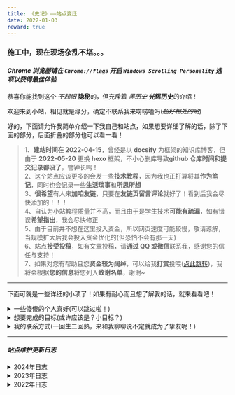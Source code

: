 ```yaml
---
title: 《史记》——站点变迁
date: 2022-01-03
reward: true
---
```


### 施工中，现在现场杂乱不堪。。。

#### _**Chrome 浏览器请在 `Chrome://flags` 开启 `Windows Scrolling Personality` 选项以获得最佳体验**_

恭喜你能找到这个 ~~_不起眼_~~ **隐秘**的，但充斥着 ~~_黑历史_~~ **光辉历史**的介绍！

欢迎来到小站，相见就是缘分，确定不联系我来唠唠嗑吗(~~_超好相处的哟_~~)

好的，下面请允许我简单介绍一下我自己和站点，如果想要详细了解的话，除了下面的部分，后面折叠的部分也可以看一看！

<div class="success">

> 1、**建站时间在 2022-04-15**，曾经是以 **docsify** 为框架的知识库博客，但由于 **2022-05-20** 更换 **hexo** 框架，不小心删库导致**github 仓库时间和提交记录都没了**，警钟长鸣！  
> 2、这个站点应该更多的会发一些**技术教程**，因为我也正打算将其**作为笔记**，同时也会记录一些**生活琐事**和**所思所想**  
> 3、**很希望**有人来**加咱友链**，只要在**友链页留言评论**就好了！看到后我会尽快添加的！！！  
> 4、自认为小站教程质量并不高，而且由于是学生技术**可能有疏漏**，如有错误**希望指出**，我会尽快修正  
> 5、由于目前并不想在这里投入资金，所以网页速度可能较慢，敬请谅解，当规模扩大后我会投入资金优化的(但恐怕不会有那一天)  
> 6、站点**接受投稿**，如有文章投稿，请**通过 QQ 或微信**联系我，感谢您的信任与支持！  
> 7、如果对您有帮助且您**资金较为阔绰**，可以给我**打赏**投喂([点此跳转](../donate))，我将会根据**您的信息**将您列入**致谢名单**，谢谢~

</div>

---

下面可就是一些详细的小项了！如果有耐心而且想了解我的话，就来看看吧！

<details><summary>一些傻傻的个人喜好(可以跳过啦！)</summary>

<p>

<div class="warning">

> **爱好**：[ACGN](https://baike.baidu.com/item/ACGN)、科幻、开源、一切与计算机相关的有趣的东西、摸鱼、摄影  
> **喜欢**：纸片人、各种代码(贴不到纸片人，和代码贴贴!!)、忧郁小文案、哲学、好吃的  
> **讨厌**：肥肉、人多拥挤的地方、大热天  
> **运动**：好像没啥擅长的，羽毛球??跳绳??(因为本死宅也不会啥别的运动了吧……)  
> **目标**：算法工程师 || 独立开源项目 || 科研人员  
> **梦想**：考/保研、算法工程师/音视频开发、进大厂/搞科研 || 冰岛 Trip  
> **音乐**：听的很杂，喜欢的都会收藏!!偏爱电音(因为编曲学做过)、日系(感觉更喜欢听)、Vsinger(别问，问就是又是日系又是纸片人的，赛高！)

</div>

</p>

</details>

<details><summary>想要完成的目标(或许应该是？小目标？)</summary>

<p>

<div class="danger">

> ---技术大纲规划---
>
> - [x] 搭建一个属于自己的个人博客(写这条的时候已经完成啦，~~凑数的~~)
> - [x] 熟练 github 与 git 的使用，发掘喜欢的项目和仓库并学习
> - [ ] 做出自己的开源项目并维护
> - [ ] 浅要学习几门编程语言
> - [ ] 浅要了解一些前端知识
> - [ ] 顺利深入学习 C++，走 C++方向
> - [x] 了解 GCC 编译器、Clang 编译器和 Cmake 构建项目
> - [ ] 学习 C++ Qt
> - [ ] 学习 Golang
> - [ ] 学习嵌入式
> - [ ] 学习数据库语言，如 MySQL
> - [x] Get 一台便宜可靠的服务器
> - [ ] 学习 Linux 命令
> - [ ] 配置自己的 ArchLinux
>
> ---书籍学习规划---
>
> - [x] 《C Primer Plus》
> - [ ] 《C 与指针》
> - [ ] 《C 专家编程》
> - [ ] 《C++ Primer》
> - [ ] 《Effective C++》
> - [ ] 《STL 源码剖析》
> - [ ] 《深入浅出程序设计竞赛-基础篇》
> - [ ] 《深入浅出程序设计竞赛-进阶篇》
> - [ ] 《数据结构与算法分析-C 语言描述》
> - [ ] 《鸟哥的 Linux 私房菜》
> - [ ] 《Qt 6 开发指南》
> - [ ] 《OpenGL 超级宝典》(蓝宝书)
> - [ ] 《OpenGL 编程指南》(红宝书)
> - [ ] 《算法设计与分析基础》
> - [ ] 《数据库系统概念》
> - [ ] 《操作系统导论》
> - [ ] 《计算机组成与设计硬件/软件接口》
> - [ ] 《计算机网络：自顶向下方法》
> - [ ] 《深入理解计算机系统》
> - [ ] 《Linux 高性能服务器编程》
> - [ ] 《MySQL 必知必会》
> - [ ] 《高性能 MySQL》
> - [ ] 《Redis 设计与实现》
> - [ ] 《大话设计模式》
>
> ---长期目标规划---
>
> - [x] 洛谷/AtCoder/CodeForce 刷题 200+
> - [x] 洛谷/AtCoder/CodeForce 刷题 500+
> - [ ] 洛谷/AtCoder/CodeForce 刷题 800+
> - [x] Rating > 1200
> - [ ] Rating > 1400
> - [ ] Rating > 1600
> - [ ] CSP-S 竞赛拿到省奖(~~白日做梦~~)
> - [x] 高中拿到 NCRE 三级证书
> - [ ] 高中拿到 NCRE 四级证书
> - [ ] 软考中/高级证书(~~看能力考~~)
> - [x] CCF-GESP 认证
> - [ ] CCF-CSP 认证
> - [ ] PAT 认证-甲
> - [ ] 蓝桥杯
> - [ ] 天梯赛
> - [ ] 英语四级
> - [ ] 英语六级
> - [ ] 顺利备考，考/保研上岸(~~更加白日做梦!!但希望美梦成真!!~~)
> - [x] 希望能遇到更多的知己，能陪我一路同行什么的，怕是人生最大的财富了!!
> - [ ] 希望自己体育能好

</div>

</p>

</details>

<details><summary>我的联系方式(一回生二回熟，来和我聊聊说不定就成为了挚友呢！)</summary>

<p>

<div class="yellow">

> 虽然侧边栏有我的联系方式了，但这里也放一份吧！  
> **微信**：[lty1099501402](https://cdn.jsdelivr.net/gh/ShanMuYunQiu/Image/wechat.png)(可能会更正式一些，如果想认识认识建议加 QQ 哦)  
> **QQ**：[1099501402](https://cdn.jsdelivr.net/gh/ShanMuYunQiu/Image/QQ.jpg)(好友位极大空缺，欢迎来聊聊！如果不想 QQ，也可以 B 站私信聊聊哦!!)  
> **E-mail**：[lty15376767691@gmail.com](mailto:lty15376767691@gmail.com)(可能看的更少，一般只用来注册账号和收验证码)  
> **github**：[https://github.com/ShanMuYunQiu](https://github.com/ShanMuYunQiu)(现在可能没啥好看的，但指不定将来就有了呢(~~_诶嘿_~~))  
> **网易云音乐**：[https://music.163.com/#/user/home?id=509242587](https://music.163.com/#/user/home?id=509242587)(虽然你会看到我曾经编曲的黑历史，但强烈不建议去听!!)  
> **bilibili**：[https://space.bilibili.com/347061710](https://space.bilibili.com/347061710)(B 站账号，可能会发一些视频，但大多数并不会有什么动静。但我在线频率很高哦，不想 QQ 认识的话，B 站私信聊聊也可以!!)

</div>

</p>

</details>

---

#### **_站点维护更新日志_**

<details><summary>2024年日志</summary>

<p>

<div class="warning">

> **04-06** | 通过[自定义样式](https://yun.yunyoujun.cn/guide/config.html#%E8%87%AA%E5%AE%9A%E4%B9%89%E6%A0%B7%E5%BC%8F)更改了`Markdown`引用的竖线颜色  
> **04-04** | 新建了新的个人主页，将其链接到本站点。申请了`萌ICP`，得到`20248848`和`20245835`两个靓号  
> **04-02** | 首页一言与`Live2D`的一言和不蒜子冲突，关闭后两者。添加了更多的`Waline`表情。修改了`calendar`的宽度适配  
> **04-01** | 删除页脚`Moe Count`，启用不蒜子  
> **03-31** | 博客全部文章重构完成，使用 $\KaTeX$ 重新排版  
> **03-29** | 确定了新的文章风格，准备重构文章。洛谷副站已关停，博客文章迁移至本站  
> **03-29** | 更新`Github Calendar`，更改网站主题色，修复字体  
> **03-28** | 更改昵称，由圣奇宝枣更换为山暮云秋(暮云)  
> **03-28** | 使用短链接优化博客文章链接长度，启用 $\KaTeX$ 数学公式  
> **03-28** | 博客的域名`shengqibaozao.eu.org`被墙了，新买了`muyun.space`作为新域名投入使用  
> **01-22** | 新增了副站 [山暮云秋的题库站](https://www.luogu.com.cn/blog/ShanMuYunQiu/)，使用洛谷博客，用于整理题目并记录解析  
> **01-01** | Hello，2024

</div>

</p>

</details>

<details><summary>2023年日志</summary>

<p>

<div class="danger">

> **10-13** | 更新`Yun`版本至 1.10.11  
> **08-13** | 整理博文目录结构，分类存放  
> **08-06** | 重新分类整理了图床图片，全站图片更新链接  
> **07-21** | 重新设置了网站的部分信息(头像图、背景图、联系地址、整理图床等)，编辑了介绍页  
> **07-14** | 由于`jsd.cky.codes`常不稳定，CDN 更换为`cdn.jsdelivr.net`  
> **07-08** | 更新`npm`和`yarn`，更新`hexo`版本至`6.3.0`  
> **05-09** | 新增了说说页面，并接入`Qexo`后台。使用`qexo-daodao`美化说说页面  
> **05-08** | 将博客的友链接入`Qexo`后台  
> **03-31** | 使用`Qexo`搭建了本`Hexo`博客后台  
> **01-31** | 由于亮色模式更换后的背景图过大影响加载速度，因此更换回原先的背景  
> **01-31** | `aplayer`歌词无法双语对应，手动给歌词打轴  
> **01-30** | 由于`meting`经常出错，决定关闭`meting`并手写`aplayer`歌单，添加了歌词文件实现歌词功能  
> **01-13** | 将`Waline`和`Github Calendar`域名更换为站点域名下的二级域名  
> **01-12** | 更换背景图片  
> **01-01** | Hello，2023

</div>

</p>

</details>

<details><summary>2022年日志</summary>

<p>

<div class="info">

> **12-30** | 重新整理友链  
> **11-22** | CDN 由`cdn.jsdelivr.net`更换为`jsd.cky.codes`，图床更换为`github`+`jsdelivr`  
> **10-04** | 更新`Yun`版本至 1.10.9  
> **09-03** | 部署`Github Calendar`的自建 api 并投入使用  
> **08-21** | 更新`Yun`版本至 1.10.6  
> **08-06** | 站点被 Bing 必应搜索引擎收录  
> **08-04** | 关闭`LeanCloud Visitor`统计阅读量，莫名报错，原因未知  
> **07-26** | 更换回`cdn.jsdelivr`作为博客 CDN  
> **07-19** | 解决了`Vercel`的 CORS 跨域问题  
> **07-19** | 更新一言接口，调整节选片段的类型  
> **07-16** | 站点被 Google 谷歌搜索引擎收录  
> **07-16** | 将`sitemap`插件重新更换为官方插件，并添加主动推送插件  
> **07-12** | 成功申请欧盟`eu.org`域名，地址变更为`shengqibaozao.eu.org`  
> **07-12** | 简单更改了一下博客页面  
> **07-03** | 更改了自动生成`sitemap`的插件，使用友好地图替换官方插件  
> **07-02** | 添加`hexo-blog-encrypt`插件，实现私密密码文章  
> **07-02** | 添加`hexo-widget-tree`插件，实现树状文章菜单  
> **07-02** | 配置`Yun`引用标签颜色(success;warning;danger;info;gray;yellow)  
> **07-02** | 页脚添加`Moe Count`，并重写页脚，完成图标  
> **07-01** | 更改博客配色，更加统一协调。添加了`aplayer`播放器插件  
> **06-21** | 实现`Github Calendar`插件，显示开发记录，并使用 CSS 适配手机端  
> **06-19** | 使用`LeanCloud Visitor`代替`Waline`完成访客统计  
> **06-18** | 将博客的分类和标签重新规划  
> **06-17** | 莫名报了一堆错，最终排查原因是百度版本的`sitemap`插件，删除后修复  
> **06-17** | 将文章内图片类型的表格，使用`markdown`手动实现并替换  
> **06-16** | 创建本更新日志，此前记录根据`git`保存描述复现  
> **06-16** | 实现自动创建`Sidemap`功能  
> **06-09** | 创建`sitemap`，并提交 SEO  
> **06-08** | 使用`github action`实现持续集成功能  
> **06-08** | 由于`fastly.jsdelivr`也受到影响，CDN 更换为饿了么`npm.elemecdn.com`  
> **06-05** | 更新了版权许可  
> **06-04** | 更新了`Yun`版本，并添加了一些新功能并修复更新导致的配置项变动  
> **06-01** | 添加了`Live2D`(PC 端)  
> **05-28** | 添加了大量友链，并完善"可爱的女孩子"页面  
> **05-25** | 在`Vercel`搭建`Waline`评论后端，并将`Waline`作为博客评论系统代替`Liveri`(广告问题)  
> **05-24** | 将博客部署托管在`Vercel`平台，地址变更为`shengqibaozao.eu.org`  
> **05-24** | 由于`jsdelivr`被注入攻击，CDN 由`cdn.jsdelivr`更换为`fastly.jsdelivr`  
> **05-24** | 正式将所有`docsify`的文档转为`hexo`格式，并更改使用了部分`Yun`主题特有的文档格式  
> **05-23** | 更换了图床，由`github`+`jsdelivr`更换为`SM.MS`图床  
> **05-21** | 修复了一些由于配置问题而产生的 bug  
> **05-20** | 正式更换`Hexo`框架，使用`Yun`主题，并投入运行(但误操作删库，导致 github 提交记录消失)  
> **05-18** | 准备更换框架为`Hexo`，并使用`Yun`主题，将文档从`docsify`搬运并调整格式至`Hexo`  
> **04-21** | 使用`jsdelivr`全球 CDN 加速博客  
> **04-17** | 试运行成功，部署于`github pages`并稳定运行，地址为`https://ShanMuYunQiu/shengqibaozao.github.io`  
> **04-15** | 创建`docsify`框架博客，进入试运行

</div>

</p>

</details>
